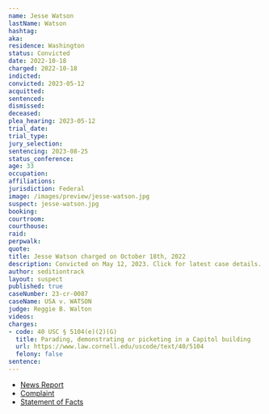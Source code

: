 ```yaml
---
name: Jesse Watson
lastName: Watson
hashtag:
aka:
residence: Washington
status: Convicted
date: 2022-10-18
charged: 2022-10-18
indicted:
convicted: 2023-05-12
acquitted:
sentenced:
dismissed:
deceased:
plea_hearing: 2023-05-12
trial_date:
trial_type:
jury_selection:
sentencing: 2023-08-25
status_conference:
age: 33
occupation:
affiliations:
jurisdiction: Federal
image: /images/preview/jesse-watson.jpg
suspect: jesse-watson.jpg
booking:
courtroom:
courthouse:
raid:
perpwalk:
quote:
title: Jesse Watson charged on October 18th, 2022
description: Convicted on May 12, 2023. Click for latest case details.
author: seditiontrack
layout: suspect
published: true
caseNumber: 23-cr-0087
caseName: USA v. WATSON
judge: Reggie B. Walton
videos:
charges:
- code: 40 USC § 5104(e)(2)(G)
  title: Parading, demonstrating or picketing in a Capitol building
  url: https://www.law.cornell.edu/uscode/text/40/5104
  felony: false
sentence:
---
```

- [News Report](https://www.king5.com/article/news/local/lynnwood-roommates-tucker-weston-jesse-watson-charged-jan-6-capitol-riot/281-3e9c3225-2a73-4000-a225-add81360977d)
- [Complaint](https://www.justice.gov/usao-dc/case-multi-defendant/file/1545611/download)
- [Statement of Facts](https://www.justice.gov/usao-dc/case-multi-defendant/file/1545616/download)
